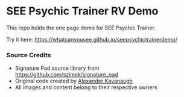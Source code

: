 # SEE Psychic Trainer RV Demo

This repo holds the one page demo for SEE Psychic Trainer.

Try it here:
https://whatcanyousee.github.io/seepsychictrainerdemo/


### Source Credits

* Signature Pad source library from https://github.com/szimek/signature_pad
* Original code created by [Alexander Kavanaugh](https://codepen.io/kavdev/pen/dQdveZ)
* All images and content belong to their respective owners